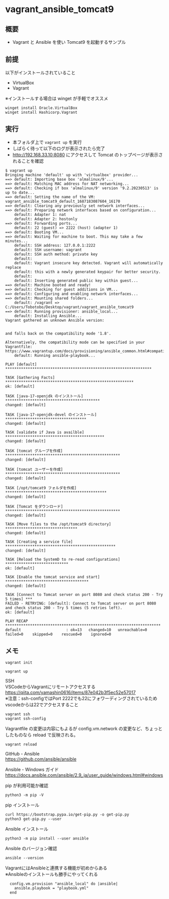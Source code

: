 # vagrant_ansible_tomcat9

## 概要
- Vagrant と Ansible を使い Tomcat9 を起動するサンプル

## 前提
以下がインストールされていること
- VirtualBox
- Vagrant

※インストールする場合は winget が手軽でオススメ
```
winget install Oracle.VirtualBox
winget install Hashicorp.Vagrant
```

## 実行
- 本フォルダ上で ```vagrant up``` を実行 
- しばらく待って以下のログが表示されたら完了
- http://192.168.33.10:8080 にアクセスして Tomcat のトップページが表示されることを確認
```
$ vagrant up     
Bringing machine 'default' up with 'virtualbox' provider...
==> default: Importing base box 'almalinux/9'...
==> default: Matching MAC address for NAT networking...
==> default: Checking if box 'almalinux/9' version '9.2.20230513' is up to date...
==> default: Setting the name of the VM: vagrant_ansible_tomcat9_default_1687183087604_16170
==> default: Clearing any previously set network interfaces...
==> default: Preparing network interfaces based on configuration...
    default: Adapter 1: nat
    default: Adapter 2: hostonly
==> default: Forwarding ports...
    default: 22 (guest) => 2222 (host) (adapter 1)
==> default: Booting VM...
==> default: Waiting for machine to boot. This may take a few minutes...
    default: SSH address: 127.0.0.1:2222
    default: SSH username: vagrant
    default: SSH auth method: private key
    default: 
    default: Vagrant insecure key detected. Vagrant will automatically replace
    default: this with a newly generated keypair for better security.
    default: 
    default: Inserting generated public key within guest...
==> default: Machine booted and ready!
==> default: Checking for guest additions in VM...
==> default: Configuring and enabling network interfaces...
==> default: Mounting shared folders...
    default: /vagrant => C:/Users/Tobotobo/Desktop/vagrant/vagrant_ansible_tomcat9
==> default: Running provisioner: ansible_local...
    default: Installing Ansible...
Vagrant gathered an unknown Ansible version:


and falls back on the compatibility mode '1.8'.

Alternatively, the compatibility mode can be specified in your Vagrantfile:
https://www.vagrantup.com/docs/provisioning/ansible_common.html#compatibility_mode
    default: Running ansible-playbook...

PLAY [default] *****************************************************************

TASK [Gathering Facts] *********************************************************
ok: [default]

TASK [java-17-openjdk のインストール] ******************************************
changed: [default]

TASK [java-17-openjdk-devel のインストール] ************************************
changed: [default]

TASK [validate if Java is availble] ********************************************
changed: [default]

TASK [tomcat グループを作成] ***************************************************
changed: [default]

TASK [tomcat ユーザーを作成] ***************************************************
changed: [default]

TASK [/opt/tomcat9 フォルダを作成] *********************************************
changed: [default]

TASK [Tomcat をダウンロード] ***************************************************
changed: [default]

TASK [Move files to the /opt/tomcat9 directory] ********************************
changed: [default]

TASK [Creating a service file] *************************************************
changed: [default]

TASK [Reload the SystemD to re-read configurations] ****************************
ok: [default]

TASK [Enable the tomcat service and start] *************************************
changed: [default]

TASK [Connect to Tomcat server on port 8080 and check status 200 - Try 5 times] ***
FAILED - RETRYING: [default]: Connect to Tomcat server on port 8080 and check status 200 - Try 5 times (5 retries left).
ok: [default]

PLAY RECAP *********************************************************************
default                    : ok=13   changed=10   unreachable=0    failed=0    skipped=0    rescued=0    ignored=0
```


## メモ
```
vagrant init
```

```
vagrant up
```

SSH  
VSCodeからVagrantにリモートアクセスする  
https://qiita.com/yamashin0616/items/87e042b3f5ec52e57017  
※注意：ssh-configではPort 2222でも22にフォワーディングされているためvscodeからは22でアクセスすること
```
vagrant ssh
vagrant ssh-config
```

Vagrantfile の変更は内容にもよるが config.vm.network の変更など、ちょっとしたものなら reload で反映される。
```
vagrant reload
```

GitHub - Ansible  
https://github.com/ansible/ansible

Ansible - Windows ガイド
https://docs.ansible.com/ansible/2.9_ja/user_guide/windows.html#windows


pip が利用可能か確認
```
python3 -m pip -V
```

pip インストール
```
curl https://bootstrap.pypa.io/get-pip.py -o get-pip.py
python3 get-pip.py --user
```

Ansible インストール
```
python3 -m pip install --user ansible
```

Ansible のバージョン確認
```
ansible --version
```

VagrantにはAnsibleと連携する機能が初めからある  
※Ansibleのインストールも勝手にやってくれる
```
  config.vm.provision "ansible_local" do |ansible|
    ansible.playbook = "playbook.yml"
  end
```
